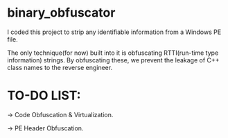 # binary_obfuscator
I coded this project to strip any identifiable information from a Windows PE file.

The only technique(for now) built into it is obfuscating RTTI(run-time type information) strings. By obfuscating these, we prevent the leakage of C++ class names to the reverse engineer.

# TO-DO LIST:
-> Code Obfuscation & Virtualization.

-> PE Header Obfuscation.
